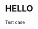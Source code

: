 <!DOCTYPE html>
<html>
<head>
<title>Page Title</title>
</head>
<body>

<h1>HELLO</h1>
<p>Test case</p>

</body>
</html>
